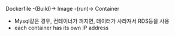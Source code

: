Dockerfile -(Build)-> Image -(run)-> Container

- Mysql같은 경우, 컨테이너가 꺼지면, 데이터가 사라져서 RDS등을 사용
- each container has its own IP address
